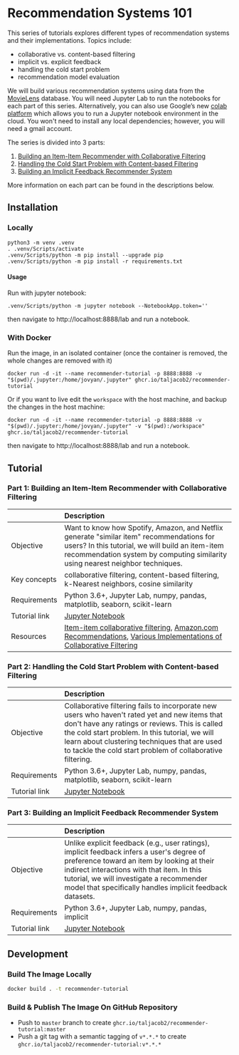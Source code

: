 # Recommendation Systems 101

This series of tutorials explores different types of recommendation systems and their implementations. Topics include:

- collaborative vs. content-based filtering
- implicit vs. explicit feedback
- handling the cold start problem
- recommendation model evaluation

We will build various recommendation systems using data from the [MovieLens](https://movielens.org/) database. You will need Jupyter Lab to run the notebooks for each part of this series. Alternatively, you can also use Google’s new [colab platform](https://colab.research.google.com) which allows you to run a Jupyter notebook environment in the cloud. You won't need to install any local dependencies; however, you will need a gmail account. 

The series is divided into 3 parts:

1. [Building an Item-Item Recommender with Collaborative Filtering](#part-1-building-an-item-item-recommender-with-collaborative-filtering)
2. [Handling the Cold Start Problem with Content-based Filtering](#part-2-handling-the-cold-start-problem-with-content-based-filtering)
3. [Building an Implicit Feedback Recommender System](#part-3-building-an-implicit-feedback-recommender-system)


More information on each part can be found in the descriptions below.

## Installation

### Locally

```
python3 -m venv .venv
. .venv/Scripts/activate
.venv/Scripts/python -m pip install --upgrade pip
.venv/Scripts/python -m pip install -r requirements.txt
```

#### Usage

Run with jupyter notebook:

```
.venv/Scripts/python -m jupyter notebook --NotebookApp.token=''
```

then navigate to http://localhost:8888/lab and run a notebook.

### With Docker

Run the image, in an isolated container (once the container is removed, the whole changes are removed with it)

```
docker run -d -it --name recommender-tutorial -p 8888:8888 -v "$(pwd)/.jupyter:/home/jovyan/.jupyter" ghcr.io/taljacob2/recommender-tutorial
```

Or if you want to live edit the `workspace` with the host machine, and backup the changes in the host machine:

```
docker run -d -it --name recommender-tutorial -p 8888:8888 -v "$(pwd)/.jupyter:/home/jovyan/.jupyter" -v "$(pwd):/workspace" ghcr.io/taljacob2/recommender-tutorial
```

then navigate to http://localhost:8888/lab and run a notebook.

## Tutorial

### Part 1: Building an Item-Item Recommender with Collaborative Filtering

| |Description |
|:-----------|:----------|
|Objective|Want to know how Spotify, Amazon, and Netflix generate "similar item" recommendations for users? In this tutorial, we will build an item-item recommendation system by computing similarity using nearest neighbor techniques.|
|Key concepts|collaborative filtering, content-based filtering, k-Nearest neighbors, cosine similarity|
|Requirements|Python 3.6+, Jupyter Lab, numpy, pandas, matplotlib, seaborn, scikit-learn|
|Tutorial link|[Jupyter Notebook](part-1-item-item-recommender.ipynb)|
|Resources|[Item-item collaborative filtering](https://www.wikiwand.com/en/Item-item_collaborative_filtering), [Amazon.com Recommendations](https://www.cs.umd.edu/~samir/498/Amazon-Recommendations.pdf), [Various Implementations of Collaborative Filtering](https://towardsdatascience.com/various-implementations-of-collaborative-filtering-100385c6dfe0) |


### Part 2: Handling the Cold Start Problem with Content-based Filtering

| |Description |
|:-----------|:----------|
|Objective|Collaborative filtering fails to incorporate new users who haven't rated yet and new items that don't have any ratings or reviews. This is called the cold start problem. In this tutorial, we will learn about clustering techniques that are used to tackle the cold start problem of collaborative filtering.|
|Requirements|Python 3.6+, Jupyter Lab, numpy, pandas, matplotlib, seaborn, scikit-learn|
|Tutorial link|[Jupyter Notebook](part-2-cold-start-problem.ipynb)|


### Part 3: Building an Implicit Feedback Recommender System

| |Description |
|:-----------|:----------|
|Objective|Unlike explicit feedback (e.g., user ratings), implicit feedback infers a user's degree of preference toward an item by looking at their indirect interactions with that item. In this tutorial, we will investigate a recommender model that specifically handles implicit feedback datasets.|
|Requirements|Python 3.6+, Jupyter Lab, numpy, pandas, implicit|
|Tutorial link|[Jupyter Notebook](part-3-implicit-feedback-recommender.ipynb)|

## Development

### Build The Image Locally

```sh
docker build . -t recommender-tutorial
```

### Build & Publish The Image On GitHub Repository

- Push to `master` branch to create `ghcr.io/taljacob2/recommender-tutorial:master`
- Push a git tag with a semantic tagging of `v*.*.*` to create `ghcr.io/taljacob2/recommender-tutorial:v*.*.*`